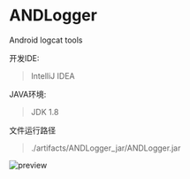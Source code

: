 # ANDLogger
Android logcat tools

开发IDE:

> IntelliJ IDEA

JAVA环境:

> JDK 1.8

文件运行路径

> ./artifacts/ANDLogger_jar/ANDLogger.jar

![preview](/Users/berwin/Documents/Workspace/Github/ANDLogger/preview.png)

